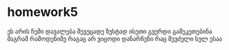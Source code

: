 # homework5
ეს არის ჩემი დავალება შევეცადე ზუსტად ისეთი გვერდი გამეკეთებინა მაგრამ რამოდენიმე რაგაც არ ვიცოდი დანარჩენი რაც შევძელი სულ ესაა
